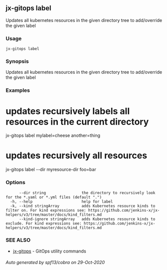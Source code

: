 ## jx-gitops label

Updates all kubernetes resources in the given directory tree to add/override the given label

### Usage

```
jx-gitops label
```

### Synopsis

Updates all kubernetes resources in the given directory tree to add/override the given label

### Examples

  # updates recursively labels all resources in the current directory
  jx-gitops label mylabel=cheese another=thing
  # updates recursively all resources
  jx-gitops label --dir myresource-dir foo=bar

### Options

```
      --dir string                the directory to recursively look for the *.yaml or *.yml files (default ".")
  -h, --help                      help for label
  -k, --kind stringArray          adds Kubernetes resource kinds to filter on. For kind expressions see: https://github.com/jenkins-x/jx-helpers/v3/tree/master/docs/kind_filters.md
      --kind-ignore stringArray   adds Kubernetes resource kinds to exclude. For kind expressions see: https://github.com/jenkins-x/jx-helpers/v3/tree/master/docs/kind_filters.md
```

### SEE ALSO

* [jx-gitops](jx-gitops.md)	 - GitOps utility commands

###### Auto generated by spf13/cobra on 29-Oct-2020
